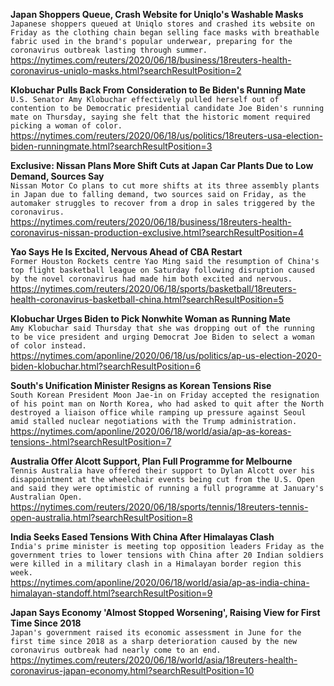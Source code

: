 **Japan Shoppers Queue, Crash Website for Uniqlo's Washable Masks**\
`Japanese shoppers queued at Uniqlo stores and crashed its website on Friday as the clothing chain began selling face masks with breathable fabric used in the brand's popular underwear, preparing for the coronavirus outbreak lasting through summer.`\
https://nytimes.com/reuters/2020/06/18/business/18reuters-health-coronavirus-uniqlo-masks.html?searchResultPosition=2

**Klobuchar Pulls Back From Consideration to Be Biden's Running Mate**\
`U.S. Senator Amy Klobuchar effectively pulled herself out of contention to be Democratic presidential candidate Joe Biden's running mate on Thursday, saying she felt that the historic moment required picking a woman of color.`\
https://nytimes.com/reuters/2020/06/18/us/politics/18reuters-usa-election-biden-runningmate.html?searchResultPosition=3

**Exclusive: Nissan Plans More Shift Cuts at Japan Car Plants Due to Low Demand, Sources Say**\
`Nissan Motor Co plans to cut more shifts at its three assembly plants in Japan due to falling demand, two sources said on Friday, as the automaker struggles to recover from a drop in sales triggered by the coronavirus.`\
https://nytimes.com/reuters/2020/06/18/business/18reuters-health-coronavirus-nissan-production-exclusive.html?searchResultPosition=4

**Yao Says He Is Excited, Nervous Ahead of CBA Restart**\
`Former Houston Rockets centre Yao Ming said the resumption of China's top flight basketball league on Saturday following disruption caused by the novel coronavirus had made him both excited and nervous.`\
https://nytimes.com/reuters/2020/06/18/sports/basketball/18reuters-health-coronavirus-basketball-china.html?searchResultPosition=5

**Klobuchar Urges Biden to Pick Nonwhite Woman as Running Mate**\
`Amy Klobuchar said Thursday that she was dropping out of the running to be vice president and urging Democrat Joe Biden to select a woman of color instead.`\
https://nytimes.com/aponline/2020/06/18/us/politics/ap-us-election-2020-biden-klobuchar.html?searchResultPosition=6

**South's Unification Minister Resigns as Korean Tensions Rise**\
`South Korean President Moon Jae-in on Friday accepted the resignation of his point man on North Korea, who had asked to quit after the North destroyed a liaison office while ramping up pressure against Seoul amid stalled nuclear negotiations with the Trump administration. `\
https://nytimes.com/aponline/2020/06/18/world/asia/ap-as-koreas-tensions-.html?searchResultPosition=7

**Australia Offer Alcott Support, Plan Full Programme for Melbourne**\
`Tennis Australia have offered their support to Dylan Alcott over his disappointment at the wheelchair events being cut from the U.S. Open and said they were optimistic of running a full programme at January's Australian Open.`\
https://nytimes.com/reuters/2020/06/18/sports/tennis/18reuters-tennis-open-australia.html?searchResultPosition=8

**India Seeks Eased Tensions With China After Himalayas Clash**\
`India's prime minister is meeting top opposition leaders Friday as the government tries to lower tensions with China after 20 Indian soldiers were killed in a military clash in a Himalayan border region this week.`\
https://nytimes.com/aponline/2020/06/18/world/asia/ap-as-india-china-himalayan-standoff.html?searchResultPosition=9

**Japan Says Economy 'Almost Stopped Worsening', Raising View for First Time Since 2018**\
`Japan's government raised its economic assessment in June for the first time since 2018 as a sharp deterioration caused by the new coronavirus outbreak had nearly come to an end.`\
https://nytimes.com/reuters/2020/06/18/world/asia/18reuters-health-coronavirus-japan-economy.html?searchResultPosition=10

